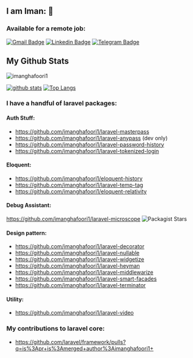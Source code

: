 ## I am Iman: 👋

### Available for a remote job:
[![Gmail Badge](https://img.shields.io/badge/-imanghafoori1@gmail.com-c14438?style=flat&logo=Gmail&logoColor=white&link=mailto:imanghafoori1@gmail.com)](mailto:imanghafoori1@gmail.com)
[![Linkedin Badge](https://img.shields.io/badge/-Iman%20Ghafoori-0072b1?style=flat&logo=Linkedin&logoColor=white&link=https://linkedin.com/in/iman-ghafoori/)](https://linkedin.com/in/iman-ghafoori/) 
[![Telegram Badge](https://img.shields.io/badge/-Telegram-blue?style=flat&logo=telegram&logoColor=white&link=https://t.me/imanghafoori/)](https://t.me/imanghafoori/)
</p>

## My Github Stats

<p align=left> <img src=https://komarev.com/ghpvc/?username=imanghafoori1 alt=imanghafoori1 /> </p>

[![github stats](https://github-readme-stats.vercel.app/api?username=imanghafoori1)](https://github.com/anuraghazra/github-readme-stats)
[![Top Langs](https://github-readme-stats.vercel.app/api/top-langs/?username=imanghafoori1&layout=compact)](https://github.com/imanghafoori1/github-readme-stats)

### I have a handful of laravel packages:

#### Auth Stuff:
- https://github.com/imanghafoori1/laravel-masterpass
- https://github.com/imanghafoori1/laravel-anypass      (dev only)
- https://github.com/imanghafoori1/laravel-password-history
- https://github.com/imanghafoori1/laravel-tokenized-login

#### Eloquent:
- https://github.com/imanghafoori1/eloquent-history
- https://github.com/imanghafoori1/laravel-temp-tag
- https://github.com/imanghafoori1/eloquent-relativity

#### Debug Assistant:
 https://github.com/imanghafoori1/laravel-microscope <img alt="Packagist Stars" src="https://img.shields.io/packagist/stars/imanghafoori/laravel-microscope">
#### Design pattern:
- https://github.com/imanghafoori1/laravel-decorator
- https://github.com/imanghafoori1/laravel-nullable
- https://github.com/imanghafoori1/laravel-widgetize
- https://github.com/imanghafoori1/laravel-heyman
- https://github.com/imanghafoori1/laravel-middlewarize
- https://github.com/imanghafoori1/laravel-smart-facades
- https://github.com/imanghafoori1/laravel-terminator

#### Utility:
- https://github.com/imanghafoori1/laravel-video

### My contributions to laravel core:
- https://github.com/laravel/framework/pulls?q=is%3Apr+is%3Amerged+author%3Aimanghafoori1+

